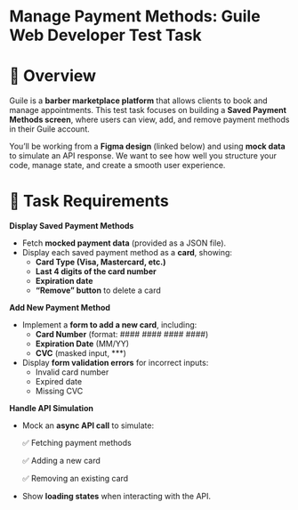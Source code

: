 # **Manage Payment Methods: Guile Web Developer Test Task**

# **📌 Overview**

Guile is a **barber marketplace platform** that allows clients to book and manage appointments. This test task focuses on building a **Saved Payment Methods screen**, where users can view, add, and remove payment methods in their Guile account.

You’ll be working from a **Figma design** (linked below) and using **mock data** to simulate an API response. We want to see how well you structure your code, manage state, and create a smooth user experience.

# **🎯 Task Requirements**

**Display Saved Payment Methods**

- Fetch **mocked payment data** (provided as a JSON file).
- Display each saved payment method as a **card**, showing:
    - **Card Type (Visa, Mastercard, etc.)**
    - **Last 4 digits of the card number**
    - **Expiration date**
    - **“Remove” button** to delete a card

**Add New Payment Method**

- Implement a **form to add a new card**, including:
    - **Card Number** (format: #### #### #### ####)
    - **Expiration Date** (MM/YY)
    - **CVC** (masked input, ***)
- Display **form validation errors** for incorrect inputs:
    - Invalid card number
    - Expired date
    - Missing CVC

**Handle API Simulation**

- Mock an **async API call** to simulate:
    
    ✅ Fetching payment methods
    
    ✅ Adding a new card
    
    ✅ Removing an existing card
    
- Show **loading states** when interacting with the API.